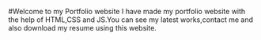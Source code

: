 #Welcome to my Portfolio website
I have made my portfolio website with the help of HTML,CSS and JS.You can see my latest works,contact me and also download my resume using this website.
